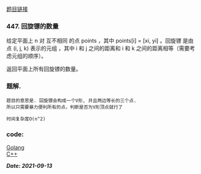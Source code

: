 [题目链接](https://leetcode-cn.com/problems/number-of-boomerangs/)
    
### 447. 回旋镖的数量
   给定平面上 n 对 互不相同 的点 points ，其中 points[i] = [xi, yi] 。回旋镖 是由点 (i, j, k) 表示的元组 ，其中 i 和 j 之间的距离和 i 和 k 之间的距离相等（需要考虑元组的顺序）。
   
   返回平面上所有回旋镖的数量。
   
### 题解.
    题目的意思是. 回旋镖会构成一个V形, 并且两边等长的三个点. 
    所以只需要暴力便利所有的点，判断是否为V形顶点就行了
    
    时间复杂度O(n^2)

### code:
[Golang](https://github.com/Archangel59/LeetCode/blob/main/447/447.go)  
[C++](https://github.com/Archangel59/LeetCode/blob/main/447/447.cpp)  

***Date: 2021-09-13***